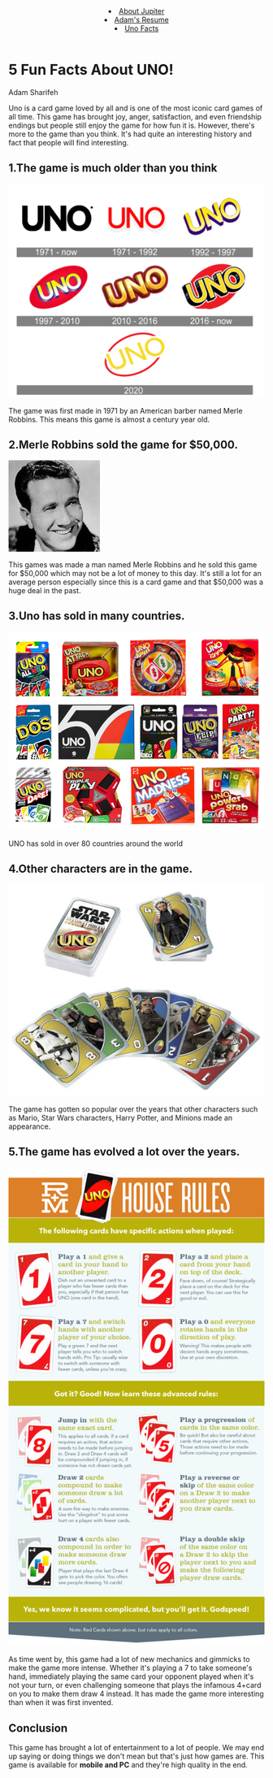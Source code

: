 <!Doctype html>
<html lang="en">
<head>
  <meta charset="utf-8">
  <title>Uno Facts</title>
  <link rel="stylesheet" href="css/style.css"> 
</head>
<body>
  <header id="main-header">
    <div class="nav-container">
      <nav class="navigation">
          <li><a href="jupiter.css">About Jupiter</a></li>
          <li><a href="resume.css">Adam's Resume</a></li>
          <li><a href="uno.css">Uno Facts</a></li>
	</ul>
      </nav>
    </div>
  </header>
  <div>
    <h1>5 Fun Facts About UNO!</h1>
    <p>Adam Sharifeh</p>
   <div id="box1">
    <p>Uno is a card game loved by all and is one of the most iconic card games of all time. This game has brought joy, anger, satisfaction, and even friendship endings but people still enjoy the game for how fun it is. However, there's more to the game than you think. It's had quite an interesting history and fact that people will find interesting.</p>
  </div>
  <section>
    <h2>1.The game is much older than you think</h2>
    <img src="media/image4.png" alt="Evolution of Uno and how old the game is">
    <div id= "box2">
    <p>The game was first made in 1971 by an American barber named Merle Robbins. This means this game is almost a century year old.</p>
    </div>
    <h2>2.Merle Robbins sold the game for $50,000.</h2>
    <img src="media/image5.jpeg" alt="Merle Robbins the creator of uno and how much he sold the game">
    <div id="box3">
    <p>This games was made a man named Merle Robbins and he sold this game for $50,000 which may not be a lot of money to this day. It's still a lot for an average person especially since this is a card game and that $50,000 was a huge deal in the past.</p>
    </div>
  </section> 
    
  <section>
    <h2>3.Uno has sold in many countries.</h2>
    <img src="media/image6.png" alt="Multiple internationals where Uno is sold.">
    <p>UNO has sold in over 80 countries around the world</p>
  </section>
  
  <section>
    <h2>4.Other characters are in the game.</h2>
    <img src="media/image7.jpeg" alt="Populr characters and franchises making an appearence in Uno">
    <div id="box4">
    <p> The game has gotten so popular over the years that other characters such as Mario, Star Wars characters, Harry Potter, and Minions made an appearance.</p>
    </div>
  </section>
  
  <section>
    <h2>5.The game has evolved a lot over the years.</h2>
    <img src="media/image8.png" alt="New mechanics and rules that Uno has developed over the years">
    <div id="box5">
    <p>As time went by, this game had a lot of new mechanics and gimmicks to make the game more intense. Whether it's playing a 7 to take someone's hand, immediately playing the same card your opponent played when it's not your turn, or even challenging someone that plays the infamous 4+card on you to make them draw 4 instead. It has made the game more interesting than when it was first invented.</p>
    </div>
    <h2>Conclusion</h2>
    <div id="box6">
    <p>This game has brought a lot of entertainment to a lot of people. We may end up saying or doing things we don't mean but that's just how games are. This game is available for <strong>mobile and PC</strong> and they're high quality in the end.</p>
    </div>
  </section>
</body>
</html>
